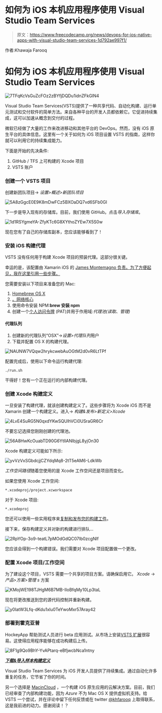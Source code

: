 # 如何为 iOS 本机应用程序使用 Visual Studio Team Services

> 原文：<https://www.freecodecamp.org/news/devops-for-ios-native-apps-with-visual-studio-team-services-1d792ae997f1/>

作者:Khawaja Farooq

# 如何为 iOS 本机应用程序使用 Visual Studio Team Services

![7TFqKcVsGuZcFOz2zBYfjDQDu1idnZFkGlN4](img/c4e3250b7ce08a6a63ca8b1e818b5122.png)

Visual Studio Team Services(VSTS)提供了一种共享代码、自动化构建、运行单元测试和交付软件的简单方法。来自各种平台的开发人员都依赖它。它促进持续集成，这可以加速从概念到交付的过程。

微软已经做了大量的工作来改进移动和其他平台的 DevOps。然而，没有 iOS 原生平台的具体信息。这里有一个关于如何为 iOS 项目设置 VSTS 的指南，这样你就可以利用它的持续集成能力。

下面是开始的先决条件:

1.  GitHub / TFS 上可构建的 Xcode 项目
2.  VSTS 账户

### 创建一个 VSTS 项目

创建新团队项目→ *设置>概述>新团队项目*

![5A8zGgcE0E9K8mDwFCz5BXOaDQ7vd6SFb0Gl](img/32e8ab239704816d1e31a1c378a3569b.png)

下一步是导入现有的存储库。目前，我们使用 GitHub。点击*导入存储库*。

![1d1RSYgmeYA-ZfyKTc6G8XYthoZYEw7X5S0w](img/7cc205418c15a7f74cfe91620d8faa74.png)

现在您有了自己的存储库副本，您应该能够看到了！

### 安装 iOS 构建代理

VSTS 没有任何用于构建 Xcode 项目的预装代理。这部分很关键。

幸运的是，该配置由 Xamarin iOS 的 [James Montemagno 负责。为了方便起见，我在这里引用一些步骤。](https://blog.xamarin.com/continuous-integration-for-ios-apps-with-visual-studio-team-services/)

您需要安装以下项目来准备您的 Mac:

1.  [Homebrew OS X](https://brew.sh/)
2.  [。网络核心](https://www.microsoft.com/net/core#macos)
3.  使用命令安装 NPM:**brew 安装 npm**
4.  创建一个[个人访问令牌](https://www.visualstudio.com/en-us/docs/setup-admin/team-services/use-personal-access-tokens-to-authenticate) (PAT)并用于作用域:*代理池(读取、管理)*

#### 代理队列

1.  创建新的代理队列“OSX”→*设置>代理队列*用户
2.  下载并配置 OS X 的构建代理。

![NAUNW7VQqw2hrykcwebAuOGtM2d0vR6LtTPf](img/1c3f2706c64ec33a1880d85b4e29d6d6.png)

配置完成后，使用以下命令运行构建代理:

```
./run.sh
```

干得好！您有一个正在运行的内部构建代理。

### 创建 Xcode 构建定义

一旦安装了构建代理，就该创建构建定义了。这些步骤将为 Xcode iOS 而不是 Xamarin 创建一个构建定义。进入→ *构建&发布>新定义>Xcode*

![4LvE4SuRG5N0qxdYKwSQUlhVCi0USraGR6Cr](img/0003250aa91ba809e4295d10c75e424c.png)

不要忘记选择您刚刚创建的代理池。

![56A8HwKcOuabTD90G6YtIlANIbjgL8yjOn30](img/672f5240eb434fba3006224b2e189157.png)

Xcode 构建定义可能如下所示:

![yvVzVxSGbdcjjCZYdqMq8-2tT5eAM6-LdkWb](img/aa4407442ab1960e2943d9b7a4099029.png)

*工作空间路径*随着您使用的是 Xcode 工作空间还是项目而变化。

如果您使用 Xcode 工作空间:

```
*.xcodeproj/project.xcworkspace
```

对于 Xcode 项目:

```
*.xcodeproj
```

您还可以使用一些实用程序来[复制和发布您的构建工件](https://www.visualstudio.com/en-us/docs/build/steps/utility/copy-and-publish-build-artifacts)。

接下来，保存构建定义并对新的构建进行排队…

![2RpYOp-3o9-teatL7pMOdGdQC07Ib0zcgNlf](img/09ac56da91da424da0ae0367968b1ad1.png)

您应该会得到一个构建错误。我们需要对 Xcode 项目配置做一个更改。

### 配置 Xcode 项目/工作空间

为了建设这个项目，VSTS 需要一个共享的项目方案。请确保启用它。 *Xcode* → *产品>方案>管理 s* 方案

![KMojWE198TJHgM6B7MB-IIoBfqMy10Lp3taL](img/b6bf582e9b1a4118beffbf340e276f25.png)

现在将更改推送到您的源代码控制并重新构建。

![y0IatW3Lfq-dKdu1xlu0TeYwoMxr57Aray42](img/85068297dd8aed9af025187345a4b552.png)

### 部署到霍克亚普

HockeyApp 帮助测试人员进行 beta 应用测试。从市场上安装[VSTS 扩展](https://marketplace.visualstudio.com/items?itemName=ms.hockeyapp)很容易。这使得应用程序能够在成功构建后上传。

![8F1g9Qo9BhY-YvAPtarq-eBfjwcbNca1ntny](img/f190bbd3fc8061c9db6cbb177c2e911d.png)

[***下载&导入样本构建定义***](https://github.com/khawajafarooq/XcodeBuildDefinition)

Visual Studio Team Services 为 iOS 开发人员提供了持续集成。通过自动化许多重复的任务，它节省了你的时间。

另一个选择是 [MacinCloud](http://www.macincloud.com/) ，一个构建 iOS 原生应用的云解决方案。目前，我们已经审查了内部构建功能，因为 *Azure* 不为 Mac OS X 提供虚拟机支持。给 VSTS 一个尝试，并在评论中留下任何反馈或在 twitter [@khfarooq](https://twitter.com/khfarooq) 上取得联系，这是我前进的动力。感谢阅读！？
